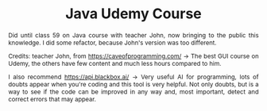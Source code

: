 <h1 align="center">Java Udemy Course</h1>

<p align="justify" style="font-size: 12px;">
Did until class 59 on Java course with teacher John, now bringing to the public this knowledge. I did some refactor, because John's version was too different.
</p>

<p align="justify" style="font-size: 12px;">
Credits: teacher John, from <a href="https://caveofprogramming.com/" style="text-decoration: underline;">https://caveofprogramming.com/</a> -> The best GUI course on Udemy, the others have few content and much less hours compared to him.
</p>

<p align="justify" style="font-size: 12px;">
I also recommend <a href="https://api.blackbox.ai/" style="text-decoration: underline;">https://api.blackbox.ai/</a> -> Very useful AI for programming, lots of doubts appear when you're coding and this tool is very helpful. Not only doubts, but is a way to see if the code can be improved in any way and, most important, detect and correct errors that may appear.
</p>
